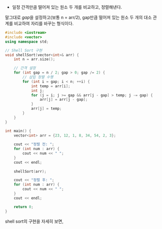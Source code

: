 - 일정 간격만큼 떨어져 있는 원소 두 개를 비교하고, 정렬해낸다.

말그대로 *gap*을 설정하고(보통 n = arr/2), gap만큼 떨어져 있는 원소 두 개의 대소 관계를 비교하여 자리를 바꾸는 형식이다.

```c++
#include <iostream>
#include <vector>
using namespace std;

// Shell Sort 구현
void shellSort(vector<int>& arr) {
    int n = arr.size();

    // 간격 설정
    for (int gap = n / 2; gap > 0; gap /= 2) {
        // 삽입 정렬 수행
        for (int i = gap; i < n; ++i) {
            int temp = arr[i];
            int j;
            for (j = i; j >= gap && arr[j - gap] > temp; j -= gap) {
                arr[j] = arr[j - gap];
            }
            arr[j] = temp;
        }
    }
}

int main() {
    vector<int> arr = {23, 12, 1, 8, 34, 54, 2, 3};
    
    cout << "정렬 전: ";
    for (int num : arr) {
        cout << num << " ";
    }
    cout << endl;
    
    shellSort(arr);

    cout << "정렬 후: ";
    for (int num : arr) {
        cout << num << " ";
    }
    cout << endl;

    return 0;
}
```


shell sort의 구현을 자세히 보면, 
